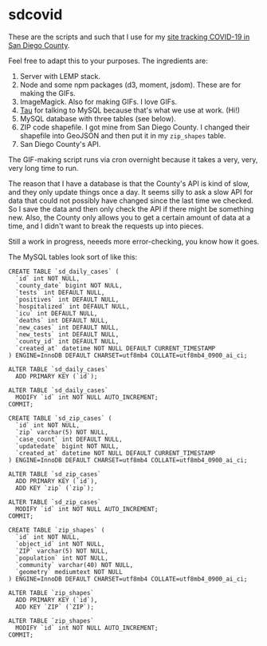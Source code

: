 # sdcovid
These are the scripts and such that I use for my [site tracking COVID-19 in San Diego County](http://www.sdcovid.today).

Feel free to adapt this to your purposes. The ingredients are:

1. Server with LEMP stack. 
2. Node and some npm packages (d3, moment, jsdom). These are for making the GIFs. 
3. ImageMagick. Also for making GIFs. I love GIFs. 
4. [Tau](https://github.com/theyak/Tau) for talking to MySQL because that's what we use at work. (Hi!)
5. MySQL database with three tables (see below).
6. ZIP code shapefile. I got mine from San Diego County. I changed their shapefile into GeoJSON and then put it in my `zip_shapes` table.
7. San Diego County's API.

The GIF-making script runs via cron overnight because it takes a very, very, very long time to run.

The reason that I have a database is that the County's API is kind of slow, and they only update things once a day.
It seems silly to ask a slow API for data that could not possibly have changed since the last time we checked. So I
save the data and then only check the API if there might be something new. Also, the County only allows you to get
a certain amount of data at a time, and I didn't want to break the requests up into pieces.

Still a work in progress, neeeds more error-checking, you know how it goes.

The MySQL tables look sort of like this:

```
CREATE TABLE `sd_daily_cases` (
  `id` int NOT NULL,
  `county_date` bigint NOT NULL,
  `tests` int DEFAULT NULL,
  `positives` int DEFAULT NULL,
  `hospitalized` int DEFAULT NULL,
  `icu` int DEFAULT NULL,
  `deaths` int DEFAULT NULL,
  `new_cases` int DEFAULT NULL,
  `new_tests` int DEFAULT NULL,
  `county_id` int DEFAULT NULL,
  `created_at` datetime NOT NULL DEFAULT CURRENT_TIMESTAMP
) ENGINE=InnoDB DEFAULT CHARSET=utf8mb4 COLLATE=utf8mb4_0900_ai_ci;

ALTER TABLE `sd_daily_cases`
  ADD PRIMARY KEY (`id`);

ALTER TABLE `sd_daily_cases`
  MODIFY `id` int NOT NULL AUTO_INCREMENT;
COMMIT;

CREATE TABLE `sd_zip_cases` (
  `id` int NOT NULL,
  `zip` varchar(5) NOT NULL,
  `case_count` int DEFAULT NULL,
  `updatedate` bigint NOT NULL,
  `created_at` datetime NOT NULL DEFAULT CURRENT_TIMESTAMP
) ENGINE=InnoDB DEFAULT CHARSET=utf8mb4 COLLATE=utf8mb4_0900_ai_ci;

ALTER TABLE `sd_zip_cases`
  ADD PRIMARY KEY (`id`),
  ADD KEY `zip` (`zip`);

ALTER TABLE `sd_zip_cases`
  MODIFY `id` int NOT NULL AUTO_INCREMENT;
COMMIT;

CREATE TABLE `zip_shapes` (
  `id` int NOT NULL,
  `object_id` int NOT NULL,
  `ZIP` varchar(5) NOT NULL,
  `population` int NOT NULL,
  `community` varchar(40) NOT NULL,
  `geometry` mediumtext NOT NULL
) ENGINE=InnoDB DEFAULT CHARSET=utf8mb4 COLLATE=utf8mb4_0900_ai_ci;

ALTER TABLE `zip_shapes`
  ADD PRIMARY KEY (`id`),
  ADD KEY `ZIP` (`ZIP`);

ALTER TABLE `zip_shapes`
  MODIFY `id` int NOT NULL AUTO_INCREMENT;
COMMIT;
```
